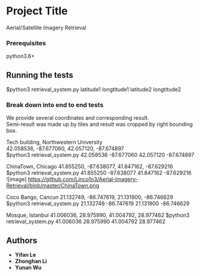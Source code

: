 # Project Title

Aerial/Satellite Imagery Retrieval

### Prerequisites

python3.6+

## Running the tests

$python3 retrieval_system.py latitude1 longtitude1 latitude2 longtitude2

### Break down into end to end tests
We provide several coordinates and corresponding result.  
Semi-result was made up by tiles and result was cropped by right bounding box.

Tech building, Northwestern University  
42.058536, -87.677060, 42.057120, -87.674897  
$python3 retrieval_system.py 42.058536 -87.677060 42.057120 -87.674897

ChinaTown, Chicago
41.855250, -87.638077, 41.847162, -87.629216
$python3 retrieval_system.py 41.855250 -87.638077 41.847162 -87.629216
![image] https://github.com/Linco1n3/Aerial-Imagery-Retrieval/blob/master/ChinaTown.png

Coco Bango, Cancun
21.132749, -86.747619, 21.131900, -86.746629
$python3 retrieval_system.py 21.132749 -86.747619 21.131900 -86.746629

Mosque, Istanbul
41.006036, 28.975990, 41.004792, 28.977462
$python3 retrieval_system.py 41.006036 28.975990 41.004792 28.977462


## Authors

* **Yifan Le** 
* **Zhonghan Li**
* **Yunan Wu**
